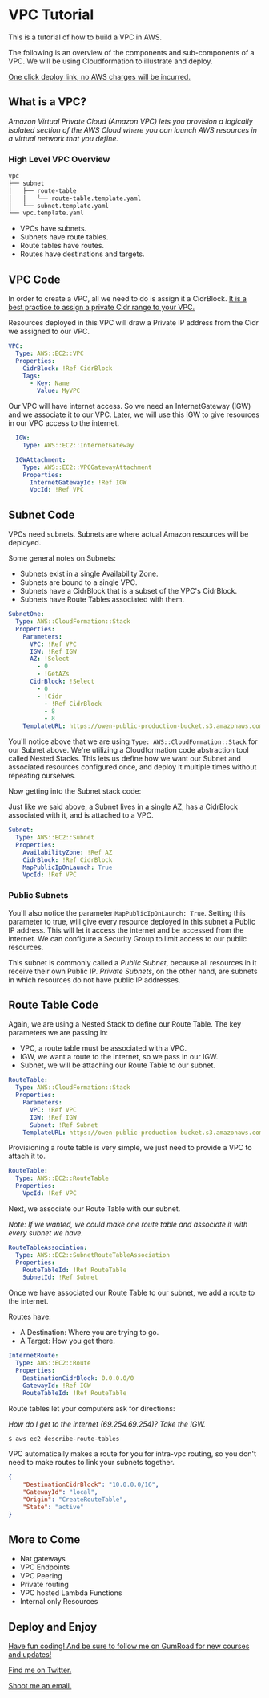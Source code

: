 # VPC Tutorial

This is a tutorial of how to build a VPC in AWS.

The following is an overview of the components and sub-components of a VPC. We will be using Cloudformation to illustrate and deploy.

[One click deploy link, no AWS charges will be incurred.](https://us-east-1.console.aws.amazon.com/cloudformation/home?region=us-east-1#/stacks/quickcreate?templateURL=https://owen-public-production-bucket.s3.amazonaws.com/vpc-demo/vpc/vpc.template.yaml)


## What is a VPC?

_Amazon Virtual Private Cloud (Amazon VPC) lets you provision a logically isolated section of the AWS Cloud where you can launch AWS resources in a virtual network that you define._

### High Level VPC Overview

```bash
vpc
├── subnet
│   ├── route-table
│   │   └── route-table.template.yaml
│   └── subnet.template.yaml
└── vpc.template.yaml
```

  - VPCs have subnets.
  - Subnets have route tables.
  - Route tables have routes.
  - Routes have destinations and targets.

## VPC Code

In order to create a VPC, all we need to do is assign it a CidrBlock. [It is a best practice to assign a private Cidr range to your VPC.](https://en.wikipedia.org/wiki/Private_network#Private_IPv4_addresses)

Resources deployed in this VPC will draw a Private IP address from the Cidr we assigned to our VPC.

```yaml
VPC:
  Type: AWS::EC2::VPC
  Properties:
    CidrBlock: !Ref CidrBlock
    Tags:
      - Key: Name
        Value: MyVPC
```

Our VPC will have internet access. So we need an InternetGateway (IGW) and we associate it to our VPC. Later, we will use this IGW to give resources in our VPC access to the internet.

```yaml
  IGW:
    Type: AWS::EC2::InternetGateway

  IGWAttachment:
    Type: AWS::EC2::VPCGatewayAttachment
    Properties:
      InternetGatewayId: !Ref IGW
      VpcId: !Ref VPC
```

## Subnet Code

VPCs need subnets. Subnets are where actual Amazon resources will be deployed.

Some general notes on Subnets:
  - Subnets exist in a single Availability Zone.
  - Subnets are bound to a single VPC.
  - Subnets have a CidrBlock that is a subset of the VPC's CidrBlock.
  - Subnets have Route Tables associated with them.

```yaml
SubnetOne:
  Type: AWS::CloudFormation::Stack
  Properties:
    Parameters:
      VPC: !Ref VPC
      IGW: !Ref IGW
      AZ: !Select
        - 0
        - !GetAZs
      CidrBlock: !Select
        - 0
        - !Cidr
          - !Ref CidrBlock
          - 8
          - 8
    TemplateURL: https://owen-public-production-bucket.s3.amazonaws.com/vpc-demo/vpc/subnet/subnet.template.yaml
```

You'll notice above that we are using `Type: AWS::CloudFormation::Stack` for our Subnet above. We're utilizing a Cloudformation code abstraction tool called Nested Stacks. This lets us define how we want our Subnet and associated resources configured once, and deploy it multiple times without repeating ourselves.

Now getting into the Subnet stack code:

Just like we said above, a Subnet lives in a single AZ, has a CidrBlock associated with it, and is attached to a VPC.

```yaml
Subnet:
  Type: AWS::EC2::Subnet
  Properties:
    AvailabilityZone: !Ref AZ
    CidrBlock: !Ref CidrBlock
    MapPublicIpOnLaunch: True
    VpcId: !Ref VPC
```

### Public Subnets

You'll also notice the parameter `MapPublicIpOnLaunch: True`. Setting this parameter to true, will give every resource deployed in this subnet a Public IP address. This will let it access the internet and be accessed from the internet. We can configure a Security Group to limit access to our public resources.

This subnet is commonly called a _Public Subnet_, because all resources in it receive their own Public IP. _Private Subnets_, on the other hand, are subnets in which resources do not have public IP addresses.

## Route Table Code

Again, we are using a Nested Stack to define our Route Table. The key parameters we are passing in:
  - VPC, a route table must be associated with a VPC.
  - IGW, we want a route to the internet, so we pass in our IGW.
  - Subnet, we will be attaching our Route Table to our subnet.

```yaml
RouteTable:
  Type: AWS::CloudFormation::Stack
  Properties:
    Parameters:
      VPC: !Ref VPC
      IGW: !Ref IGW
      Subnet: !Ref Subnet
    TemplateURL: https://owen-public-production-bucket.s3.amazonaws.com/vpc-demo/vpc/subnet/route-table/route-table.template.yaml
```

Provisioning a route table is very simple, we just need to provide a VPC to attach it to.

```yaml
RouteTable:
  Type: AWS::EC2::RouteTable
  Properties:
    VpcId: !Ref VPC
```

Next, we associate our Route Table with our subnet.

_Note: If we wanted, we could make one route table and associate it with every subnet we have._

```yaml
RouteTableAssociation:
  Type: AWS::EC2::SubnetRouteTableAssociation
  Properties:
    RouteTableId: !Ref RouteTable
    SubnetId: !Ref Subnet
```

Once we have associated our Route Table to our subnet, we add a route to the internet.

Routes have:
  - A Destination: Where you are trying to go.
  - A Target: How you get there.

```yaml
InternetRoute:
  Type: AWS::EC2::Route
  Properties:
    DestinationCidrBlock: 0.0.0.0/0
    GatewayId: !Ref IGW
    RouteTableId: !Ref RouteTable
```

Route tables let your computers ask for directions:

_How do I get to the internet (69.254.69.254)?_
_Take the IGW._

```bash
$ aws ec2 describe-route-tables
```

VPC automatically makes a route for you for intra-vpc routing, so you don't need to make routes to link your subnets together.

```json
{
    "DestinationCidrBlock": "10.0.0.0/16",
    "GatewayId": "local",
    "Origin": "CreateRouteTable",
    "State": "active"
}
```

## More to Come

  - Nat gateways
  - VPC Endpoints
  - VPC Peering
  - Private routing
  - VPC hosted Lambda Functions
  - Internal only Resources

## Deploy and Enjoy

[Have fun coding! And be sure to follow me on GumRoad for new courses and updates!](https://store.owen.dev)

[Find me on Twitter.](https://twitter.com/AWSOwen)

[Shoot me an email.](mailto:owen@owen.dev)
